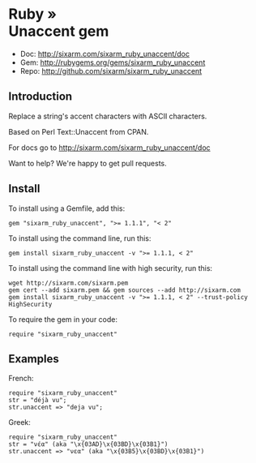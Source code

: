 # Ruby » <br> Unaccent gem

* Doc: <http://sixarm.com/sixarm_ruby_unaccent/doc>
* Gem: <http://rubygems.org/gems/sixarm_ruby_unaccent>
* Repo: <http://github.com/sixarm/sixarm_ruby_unaccent>
<!--HEADER-SHUT-->

## Introduction

Replace a string's accent characters with ASCII characters.

Based on Perl Text::Unaccent from CPAN.

For docs go to <http://sixarm.com/sixarm_ruby_unaccent/doc>

Want to help? We're happy to get pull requests.


<!--INSTALL-OPEN-->

## Install

To install using a Gemfile, add this:

    gem "sixarm_ruby_unaccent", ">= 1.1.1", "< 2"

To install using the command line, run this:

    gem install sixarm_ruby_unaccent -v ">= 1.1.1, < 2"

To install using the command line with high security, run this:

    wget http://sixarm.com/sixarm.pem
    gem cert --add sixarm.pem && gem sources --add http://sixarm.com
    gem install sixarm_ruby_unaccent -v ">= 1.1.1, < 2" --trust-policy HighSecurity

To require the gem in your code:

    require "sixarm_ruby_unaccent"

<!--INSTALL-SHUT-->


## Examples

French:

    require "sixarm_ruby_unaccent"
    str = "déjà vu";
    str.unaccent => "deja vu";

Greek:

    require "sixarm_ruby_unaccent"
    str = "νέα" (aka "\x{03AD}\x{03BD}\x{03B1}")
    str.unaccent => "νεα" (aka "\x{03B5}\x{03BD}\x{03B1}")
